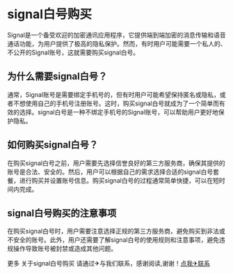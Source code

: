 # signal白号购买

Signal是一个备受欢迎的加密通讯应用程序，它提供端到端加密的消息传输和语音通话功能，为用户提供了极高的隐私保护。然而，有时用户可能需要一个私人的、不公开的Signal账号，这就需要购买signal白号。

## 为什么需要signal白号？

通常，Signal账号是需要绑定手机号的，但有时用户可能希望保持匿名或隐私，或者不想使用自己的手机号注册账号。这时，购买signal白号就成为了一个简单而有效的选择。signal白号是一种不绑定手机号的Signal账号，可以帮助用户更好地保护隐私。

## 如何购买signal白号？

在购买signal白号之前，用户需要先选择信誉良好的第三方服务商，确保其提供的账号是合法、安全的。然后，用户可以根据自己的需求选择合适的signal白号套餐，进行购买并设置账号信息。购买signal白号的过程通常简单快捷，可以在短时间内完成。

## signal白号购买的注意事项

在购买signal白号时，用户需要注意选择正规的第三方服务商，避免购买到非法或不安全的账号。此外，用户还需要了解signal白号的使用规则和注意事项，避免违规操作导致账号被封禁或造成其他问题。

更多 关于signal白号购买 请通过✈与我们联系，感谢阅读,谢谢！[点我✈联系](https://sms.k02.cc)